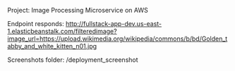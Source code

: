 Project: Image Processing Microservice on AWS


Endpoint responds: http://fullstack-app-dev.us-east-1.elasticbeanstalk.com/filteredimage?image_url=https://upload.wikimedia.org/wikipedia/commons/b/bd/Golden_tabby_and_white_kitten_n01.jpg

Screenshots folder: /deployment_screenshot
